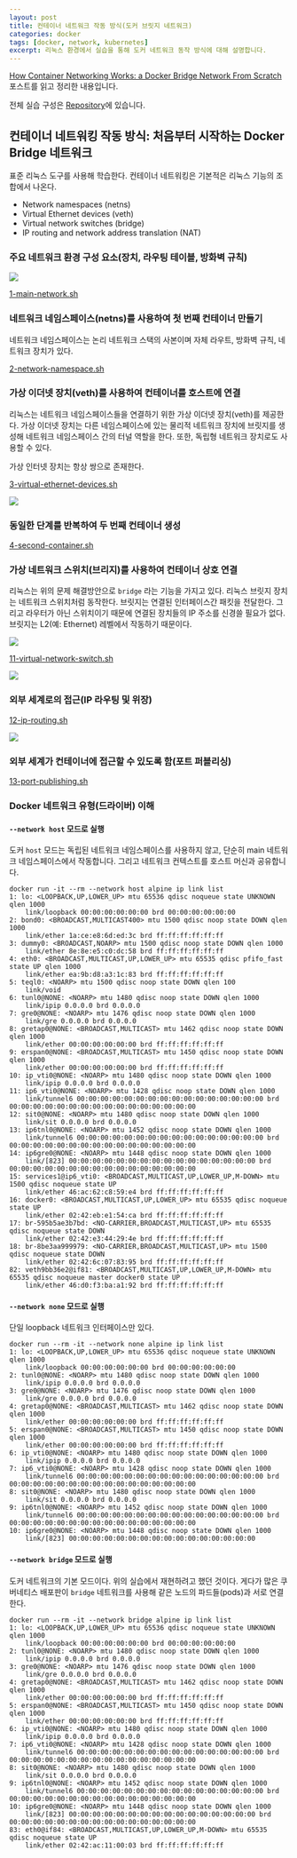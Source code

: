 ```yaml
---
layout: post
title: 컨테이너 네트워크 작동 방식(도커 브릿지 네트워크)
categories: docker
tags: [docker, network, kubernetes]
excerpt: 리눅스 환경에서 실습을 통해 도커 네트워크 동작 방식에 대해 설명합니다.
---
```


[How Container Networking Works: a Docker Bridge Network From Scratch](https://labs.iximiuz.com/tutorials/container-networking-from-scratch) 포스트를 읽고 정리한 내용입니다.

전체 실습 구성은 [Repository](https://github.com/pinstinct/container-network-study)에 있습니다.

## 컨테이너 네트워킹 작동 방식: 처음부터 시작하는 Docker Bridge 네트워크

표준 리눅스 도구를 사용해 학습한다. 컨테이너 네트워킹은 기본적은 리눅스 기능의 조합에서 나온다.

- Network namespaces (netns)
- Virtual Ethernet devices (veth)
- Virtual network switches (bridge)
- IP routing and network address translation (NAT)

### 주요 네트워크 환경 구성 요소(장치, 라우팅 테이블, 방화벽 규칙)

![](/image/linux-network-environment.png)

[1-main-network.sh](https://github.com/pinstinct/container-network-study/blob/8a156b623932269eb6fbee9a54d4231b2af8bea4/script/1-main-network.sh)

### 네트워크 네임스페이스(netns)를 사용하여 첫 번째 컨테이너 만들기

네트워크 네임스페이스는 논리 네트워크 스택의 사본이며 자체 라우트, 방화벽 규칙, 네트워크 장치가 있다.

[2-network-namespace.sh](https://github.com/pinstinct/container-network-study/blob/8a156b623932269eb6fbee9a54d4231b2af8bea4/script/2-network-namespace.sh)

### 가상 이더넷 장치(veth)를 사용하여 컨테이너를 호스트에 연결

리눅스는 네트워크 네임스페이스들을 연결하기 위한 가상 이더넷 장치(veth)를 제공한다. 가상 이더넷 장치는 다른 네임스페이스에 있는 물리적 네트워크 장치에 브릿지를 생성해 네트워크 네임스페이스 간의 터널 역할을 한다. 또한, 독립형 네트워크 장치로도 사용할 수 있다.

가상 인터넷 장치는 항상 쌍으로 존재한다.

[3-virtual-ethernet-devices.sh](https://github.com/pinstinct/container-network-study/blob/8a156b623932269eb6fbee9a54d4231b2af8bea4/script/3-virtual-ethernet-devices.sh)

![](/image/veth.png)

### 동일한 단계를 반복하여 두 번째 컨테이너 생성

[4-second-container.sh](https://github.com/pinstinct/container-network-study/blob/8a156b623932269eb6fbee9a54d4231b2af8bea4/script/4-second-container.sh)

### 가상 네트워크 스위치(브리지)를 사용하여 컨테이너 상호 연결

리눅스는 위의 문제 해결방안으로 `bridge` 라는 기능을 가지고 있다.
리눅스 브릿지 장치는 네트워크 스위치처럼 동작한다. 브릿지는 연결된 인터페이스간 패킷을 전달한다. 그리고 라우터가 아닌 스위치이기 때문에 연결된 장치들의 IP 주소를 신경쓸 필요가 없다. 브릿지는 L2(예: Ethernet) 레벨에서 작동하기 때문이다.

![](/image/bridge-vs-router.png)

[11-virtual-network-switch.sh](https://github.com/pinstinct/container-network-study/blob/8a156b623932269eb6fbee9a54d4231b2af8bea4/script/11-virtual-network-switch.sh)

![](/image/bridge.png)

### 외부 세계로의 접근(IP 라우팅 및 위장)

[12-ip-routing.sh](https://github.com/pinstinct/container-network-study/blob/8a156b623932269eb6fbee9a54d4231b2af8bea4/script/12-ip-routing.sh)

![](/image/router.png)

### 외부 세계가 컨테이너에 접근할 수 있도록 함(포트 퍼블리싱)

[13-port-publishing.sh](https://github.com/pinstinct/container-network-study/blob/8a156b623932269eb6fbee9a54d4231b2af8bea4/script/13-port-publishing.sh)

### Docker 네트워크 유형(드라이버) 이해

#### `--network host` 모드로 실행

도커 `host` 모드는 독립된 네트워크 네임스페이스를 사용하지 않고, 단순히 main 네트워크 네임스페이스에서 작동합니다. 그리고 네트워크 컨텍스트를 호스트 머신과 공유합니다.

```shell
docker run -it --rm --network host alpine ip link list
1: lo: <LOOPBACK,UP,LOWER_UP> mtu 65536 qdisc noqueue state UNKNOWN qlen 1000
    link/loopback 00:00:00:00:00:00 brd 00:00:00:00:00:00
2: bond0: <BROADCAST,MULTICAST400> mtu 1500 qdisc noop state DOWN qlen 1000
    link/ether 1a:ce:e8:6d:ed:3c brd ff:ff:ff:ff:ff:ff
3: dummy0: <BROADCAST,NOARP> mtu 1500 qdisc noop state DOWN qlen 1000
    link/ether 8e:8e:e5:c0:dc:58 brd ff:ff:ff:ff:ff:ff
4: eth0: <BROADCAST,MULTICAST,UP,LOWER_UP> mtu 65535 qdisc pfifo_fast state UP qlen 1000
    link/ether ea:9b:d8:a3:1c:83 brd ff:ff:ff:ff:ff:ff
5: teql0: <NOARP> mtu 1500 qdisc noop state DOWN qlen 100
    link/void
6: tunl0@NONE: <NOARP> mtu 1480 qdisc noop state DOWN qlen 1000
    link/ipip 0.0.0.0 brd 0.0.0.0
7: gre0@NONE: <NOARP> mtu 1476 qdisc noop state DOWN qlen 1000
    link/gre 0.0.0.0 brd 0.0.0.0
8: gretap0@NONE: <BROADCAST,MULTICAST> mtu 1462 qdisc noop state DOWN qlen 1000
    link/ether 00:00:00:00:00:00 brd ff:ff:ff:ff:ff:ff
9: erspan0@NONE: <BROADCAST,MULTICAST> mtu 1450 qdisc noop state DOWN qlen 1000
    link/ether 00:00:00:00:00:00 brd ff:ff:ff:ff:ff:ff
10: ip_vti0@NONE: <NOARP> mtu 1480 qdisc noop state DOWN qlen 1000
    link/ipip 0.0.0.0 brd 0.0.0.0
11: ip6_vti0@NONE: <NOARP> mtu 1428 qdisc noop state DOWN qlen 1000
    link/tunnel6 00:00:00:00:00:00:00:00:00:00:00:00:00:00:00:00 brd 00:00:00:00:00:00:00:00:00:00:00:00:00:00:00:00
12: sit0@NONE: <NOARP> mtu 1480 qdisc noop state DOWN qlen 1000
    link/sit 0.0.0.0 brd 0.0.0.0
13: ip6tnl0@NONE: <NOARP> mtu 1452 qdisc noop state DOWN qlen 1000
    link/tunnel6 00:00:00:00:00:00:00:00:00:00:00:00:00:00:00:00 brd 00:00:00:00:00:00:00:00:00:00:00:00:00:00:00:00
14: ip6gre0@NONE: <NOARP> mtu 1448 qdisc noop state DOWN qlen 1000
    link/[823] 00:00:00:00:00:00:00:00:00:00:00:00:00:00:00:00 brd 00:00:00:00:00:00:00:00:00:00:00:00:00:00:00:00
15: services1@ip6_vti0: <BROADCAST,MULTICAST,UP,LOWER_UP,M-DOWN> mtu 1500 qdisc noqueue state UP
    link/ether 46:ac:62:c8:59:e4 brd ff:ff:ff:ff:ff:ff
16: docker0: <BROADCAST,MULTICAST,UP,LOWER_UP> mtu 65535 qdisc noqueue state UP
    link/ether 02:42:eb:e1:54:ca brd ff:ff:ff:ff:ff:ff
17: br-595b5ae3b7bd: <NO-CARRIER,BROADCAST,MULTICAST,UP> mtu 65535 qdisc noqueue state DOWN
    link/ether 02:42:e3:44:29:4e brd ff:ff:ff:ff:ff:ff
18: br-8be3aa999979: <NO-CARRIER,BROADCAST,MULTICAST,UP> mtu 1500 qdisc noqueue state DOWN
    link/ether 02:42:6c:07:83:95 brd ff:ff:ff:ff:ff:ff
82: veth9bb36e2@if81: <BROADCAST,MULTICAST,UP,LOWER_UP,M-DOWN> mtu 65535 qdisc noqueue master docker0 state UP
    link/ether 46:d0:f3:ba:a1:92 brd ff:ff:ff:ff:ff:ff
```

#### `--network none` 모드로 실행

단일 loopback 네트워크 인터페이스만 있다.

```shell
docker run --rm -it --network none alpine ip link list
1: lo: <LOOPBACK,UP,LOWER_UP> mtu 65536 qdisc noqueue state UNKNOWN qlen 1000
    link/loopback 00:00:00:00:00:00 brd 00:00:00:00:00:00
2: tunl0@NONE: <NOARP> mtu 1480 qdisc noop state DOWN qlen 1000
    link/ipip 0.0.0.0 brd 0.0.0.0
3: gre0@NONE: <NOARP> mtu 1476 qdisc noop state DOWN qlen 1000
    link/gre 0.0.0.0 brd 0.0.0.0
4: gretap0@NONE: <BROADCAST,MULTICAST> mtu 1462 qdisc noop state DOWN qlen 1000
    link/ether 00:00:00:00:00:00 brd ff:ff:ff:ff:ff:ff
5: erspan0@NONE: <BROADCAST,MULTICAST> mtu 1450 qdisc noop state DOWN qlen 1000
    link/ether 00:00:00:00:00:00 brd ff:ff:ff:ff:ff:ff
6: ip_vti0@NONE: <NOARP> mtu 1480 qdisc noop state DOWN qlen 1000
    link/ipip 0.0.0.0 brd 0.0.0.0
7: ip6_vti0@NONE: <NOARP> mtu 1428 qdisc noop state DOWN qlen 1000
    link/tunnel6 00:00:00:00:00:00:00:00:00:00:00:00:00:00:00:00 brd 00:00:00:00:00:00:00:00:00:00:00:00:00:00:00:00
8: sit0@NONE: <NOARP> mtu 1480 qdisc noop state DOWN qlen 1000
    link/sit 0.0.0.0 brd 0.0.0.0
9: ip6tnl0@NONE: <NOARP> mtu 1452 qdisc noop state DOWN qlen 1000
    link/tunnel6 00:00:00:00:00:00:00:00:00:00:00:00:00:00:00:00 brd 00:00:00:00:00:00:00:00:00:00:00:00:00:00:00:00
10: ip6gre0@NONE: <NOARP> mtu 1448 qdisc noop state DOWN qlen 1000
    link/[823] 00:00:00:00:00:00:00:00:00:00:00:00:00:00:00:00
```

#### `--network bridge` 모드로 실행

도커 네트워크의 기본 모드이다. 위의 실습에서 재현하려고 했던 것이다. 게다가 많은 쿠버네티스 배포판이 `bridge` 네트워크를 사용해 같은 노드의 파드들(pods)과 서로 연결한다.

```shell
docker run --rm -it --network bridge alpine ip link list
1: lo: <LOOPBACK,UP,LOWER_UP> mtu 65536 qdisc noqueue state UNKNOWN qlen 1000
    link/loopback 00:00:00:00:00:00 brd 00:00:00:00:00:00
2: tunl0@NONE: <NOARP> mtu 1480 qdisc noop state DOWN qlen 1000
    link/ipip 0.0.0.0 brd 0.0.0.0
3: gre0@NONE: <NOARP> mtu 1476 qdisc noop state DOWN qlen 1000
    link/gre 0.0.0.0 brd 0.0.0.0
4: gretap0@NONE: <BROADCAST,MULTICAST> mtu 1462 qdisc noop state DOWN qlen 1000
    link/ether 00:00:00:00:00:00 brd ff:ff:ff:ff:ff:ff
5: erspan0@NONE: <BROADCAST,MULTICAST> mtu 1450 qdisc noop state DOWN qlen 1000
    link/ether 00:00:00:00:00:00 brd ff:ff:ff:ff:ff:ff
6: ip_vti0@NONE: <NOARP> mtu 1480 qdisc noop state DOWN qlen 1000
    link/ipip 0.0.0.0 brd 0.0.0.0
7: ip6_vti0@NONE: <NOARP> mtu 1428 qdisc noop state DOWN qlen 1000
    link/tunnel6 00:00:00:00:00:00:00:00:00:00:00:00:00:00:00:00 brd 00:00:00:00:00:00:00:00:00:00:00:00:00:00:00:00
8: sit0@NONE: <NOARP> mtu 1480 qdisc noop state DOWN qlen 1000
    link/sit 0.0.0.0 brd 0.0.0.0
9: ip6tnl0@NONE: <NOARP> mtu 1452 qdisc noop state DOWN qlen 1000
    link/tunnel6 00:00:00:00:00:00:00:00:00:00:00:00:00:00:00:00 brd 00:00:00:00:00:00:00:00:00:00:00:00:00:00:00:00
10: ip6gre0@NONE: <NOARP> mtu 1448 qdisc noop state DOWN qlen 1000
    link/[823] 00:00:00:00:00:00:00:00:00:00:00:00:00:00:00:00 brd 00:00:00:00:00:00:00:00:00:00:00:00:00:00:00:00
83: eth0@if84: <BROADCAST,MULTICAST,UP,LOWER_UP,M-DOWN> mtu 65535 qdisc noqueue state UP
    link/ether 02:42:ac:11:00:03 brd ff:ff:ff:ff:ff:ff
```
